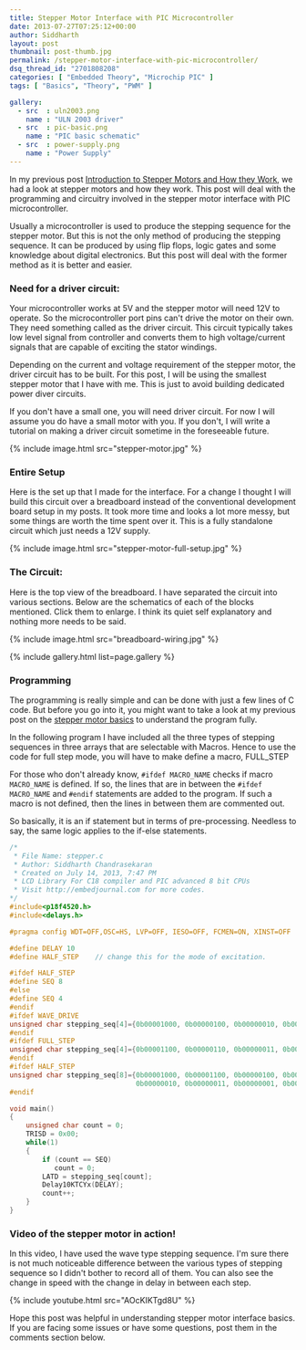 ```yaml
---
title: Stepper Motor Interface with PIC Microcontroller
date: 2013-07-27T07:25:12+00:00
author: Siddharth
layout: post
thumbnail: post-thumb.jpg
permalink: /stepper-motor-interface-with-pic-microcontroller/
dsq_thread_id: "2701808208"
categories: [ "Embedded Theory", "Microchip PIC" ]
tags: [ "Basics", "Theory", "PWM" ]

gallery:
  - src  : uln2003.png
    name : "ULN 2003 driver"
  - src  : pic-basic.png
    name : "PIC basic schematic"
  - src  : power-supply.png
    name : "Power Supply"
---
```


In my previous post [Introduction to Stepper Motors and How they Work](http://embedjournal.com/2013/07/stepper-motor-and-how-they-work/), we had a look at stepper motors and how they work. This post will deal with the programming and circuitry involved in the stepper motor interface with PIC microcontroller.

Usually a microcontroller is used to produce the stepping sequence for the stepper motor. But this is not the only method of producing the stepping sequence. It can be produced by using flip flops, logic gates and some knowledge about digital electronics. But this post will deal with the former method as it is better and easier.

### Need for a driver circuit:

Your microcontroller works at 5V and the stepper motor will need 12V to operate. So the microcontroller port pins can't drive the motor on their own. They need something called as the driver circuit. This circuit typically takes low level signal from controller and converts them to high voltage/current signals that are capable of exciting the stator windings.

Depending on the current and voltage requirement of the stepper motor, the driver circuit has to be built. For this post, I will be using the smallest stepper motor that I have with me. This is just to avoid building dedicated power diver circuits.

If you don't have a small one, you will need driver circuit. For now I will assume you do have a small motor with you. If you don't, I will write a tutorial on making a driver circuit sometime in the foreseeable future.

{% include image.html src="stepper-motor.jpg" %}

### Entire Setup

Here is the set up that I made for the interface. For a change I thought I will build this circuit over a breadboard instead of the conventional development board setup in my posts. It took more time and looks a lot more messy, but some things are worth the time spent over it. This is a fully standalone circuit which just needs a 12V supply.

{% include image.html src="stepper-motor-full-setup.jpg" %}

### The Circuit:

Here is the top view of the breadboard. I have separated the circuit into various sections. Below are the schematics of each of the blocks mentioned. Click them to enlarge. I think its quiet self explanatory and nothing more needs to be said.

{% include image.html src="breadboard-wiring.jpg" %}

{% include gallery.html list=page.gallery %}

### Programming

The programming is really simple and can be done with just a few lines of C code. But before you go into it, you might want to take a look at my previous post on the [stepper motor basics](http://embedjournal.com/2013/07/stepper-motor-and-how-they-work/) to understand the program fully.

In the following program I have included all the three types of stepping sequences in three arrays that are selectable with Macros. Hence to use the code for full step mode, you will have to make define a macro, FULL_STEP

For those who don't already know, `#ifdef MACRO_NAME` checks if macro `MACRO_NAME` is defined. If so, the lines that are in between the `#ifdef MACRO_NAME` and `#endif` statements are added to the program. If such a macro is not defined, then the lines in between them are commented out.

So basically, it is an if statement but in terms of pre-processing. Needless to say, the same logic applies to the if-else statements.

``` c
/*
 * File Name: stepper.c
 * Author: Siddharth Chandrasekaran
 * Created on July 14, 2013, 7:47 PM
 * LCD Library For C18 compiler and PIC advanced 8 bit CPUs
 * Visit http://embedjournal.com for more codes.
*/
#include<p18f4520.h>
#include<delays.h>

#pragma config WDT=OFF,OSC=HS, LVP=OFF, IESO=OFF, FCMEN=ON, XINST=OFF

#define DELAY 10
#define HALF_STEP    // change this for the mode of excitation.

#ifdef HALF_STEP
#define SEQ 8
#else
#define SEQ 4
#endif
#ifdef WAVE_DRIVE
unsigned char stepping_seq[4]={0b00001000, 0b00000100, 0b00000010, 0b00000001};
#endif
#ifdef FULL_STEP
unsigned char stepping_seq[4]={0b00001100, 0b00000110, 0b00000011, 0b00001001};
#endif
#ifdef HALF_STEP
unsigned char stepping_seq[8]={0b00001000, 0b00001100, 0b00000100, 0b00000110, 
                               0b00000010, 0b00000011, 0b00000001, 0b00001001};
#endif

void main()
{
    unsigned char count = 0;
    TRISD = 0x00;
    while(1)
    {
        if (count == SEQ)
           count = 0;
        LATD = stepping_seq[count];
        Delay10KTCYx(DELAY);
        count++;
    }
}
```

### Video of the stepper motor in action!

In this video, I have used the wave type stepping sequence. I'm sure there is not much noticeable difference between the various types of stepping sequence so I didn't bother to record all of them. You can also see the change in speed with the change in delay in between each step.

{% include youtube.html src="AOcKIKTgd8U" %}

Hope this post was helpful in understanding stepper motor interface basics. If you are facing some issues or have some questions, post them in the comments section below.